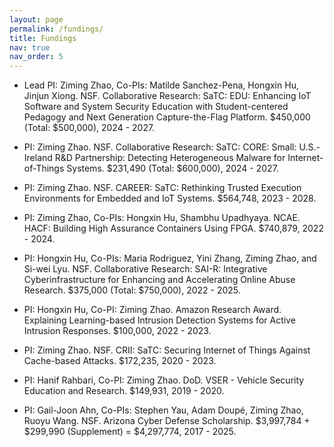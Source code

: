 ```yaml
---
layout: page
permalink: /fundings/
title: Fundings
nav: true
nav_order: 5
---
```


- Lead PI: Ziming Zhao, Co-PIs: Matilde Sanchez-Pena, Hongxin Hu, Jinjun Xiong. NSF. Collaborative Research: SaTC: EDU: Enhancing IoT Software and System Security Education with Student-centered Pedagogy and Next Generation Capture-the-Flag Platform. $450,000 (Total: $500,000), 2024 - 2027. 

- PI: Ziming Zhao. NSF. Collaborative Research: SaTC: CORE: Small: U.S.-Ireland R&D Partnership: Detecting Heterogeneous Malware for Internet-of-Things Systems. $231,490 (Total: $600,000), 2024 - 2027. 

- PI: Ziming Zhao. NSF. CAREER: SaTC: Rethinking Trusted Execution Environments for Embedded and IoT Systems. $564,748, 2023 - 2028. 

- PI: Ziming Zhao, Co-PIs: Hongxin Hu, Shambhu Upadhyaya. NCAE. HACF: Building High Assurance Containers Using FPGA. $740,879, 2022 - 2024. 

- PI: Hongxin Hu, Co-PIs: Maria Rodriguez, Yini Zhang, Ziming Zhao, and Si-wei Lyu. NSF. Collaborative Research: SAI-R: Integrative Cyberinfrastructure for Enhancing and Accelerating Online Abuse Research. $375,000 (Total: $750,000), 2022 - 2025. 

- PI: Hongxin Hu, Co-PI: Ziming Zhao. Amazon Research Award. Explaining Learning-based Intrusion Detection Systems for Active Intrusion Responses. $100,000, 2022 - 2023.

- PI: Ziming Zhao. NSF. CRII: SaTC: Securing Internet of Things Against Cache-based Attacks. $172,235, 2020 - 2023. 

- PI: Hanif Rahbari, Co-PI: Ziming Zhao. DoD. VSER - Vehicle Security Education and Research. $149,931, 2019 - 2020. 

- PI: Gail-Joon Ahn, Co-PIs: Stephen Yau, Adam Doupé, Ziming Zhao, Ruoyu Wang. NSF. Arizona Cyber Defense Scholarship. $3,997,784 + $299,990 (Supplement) = $4,297,774, 2017 - 2025. 